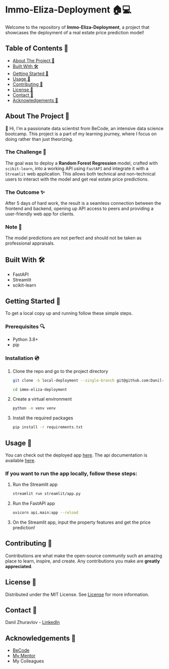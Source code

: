 # Immo-Eliza-Deployment 🏠💻

Welcome to the repository of **Immo-Eliza-Deployment**, a project that showcases the deployment of a real estate price prediction model!

## Table of Contents 📑
- [About The Project 📘](#about-the-project-📘)
- [Built With 🛠️](#built-with-🛠️)
- [Getting Started 🏁](#getting-started-🏁)
- [Usage 🚀](#usage-🚀)
- [Contributing 🤝](#contributing-🤝)
- [License 📜](#license-📜)
- [Contact 📧](#contact-📧)
- [Acknowledgements 🎉](#acknowledgements-🎉)

## About The Project 📘

👋 Hi, I'm a passionate data scientist from BeCode, an intensive data science bootcamp. This project is a part of my learning journey, where I focus on doing rather than just theorizing.

### The Challenge 🚀

The goal was to deploy a **Random Forest Regression** model, crafted with `scikit-learn`, into a working API using `FastAPI` and integrate it with a `Streamlit` web application. This allows both technical and non-technical users to interact with the model and get real estate price predictions.

### The Outcome ✨

After 5 days of hard work, the result is a seamless connection between the frontend and backend, opening up API access to peers and providing a user-friendly web app for clients.

### Note 📝

The model predictions are not perfect and should not be taken as professional appraisals.

## Built With 🛠️

- FastAPI
- Streamlit
- scikit-learn

## Getting Started 🏁

To get a local copy up and running follow these simple steps.

### Prerequisites 🔍

- Python 3.8+
- pip

### Installation 💿

1. Clone the repo and go to the project directory
   ```sh
   git clone -b local-deployment --single-branch git@github.com:Danil-Zhuravlov/immo-eliza-deployment.git

   cd immo-eliza-deployment
    ```

2. Create a virtual environment
    ```sh
    python -m venv venv
    ```
3. Install the required packages
    ```sh
    pip install -r requirements.txt
    ```

## Usage 🚀

You can check out the deployed app [here](https://price-predictor-immo-eliza.streamlit.app/). The api documentation is available [here](https://property-price-predictor-405i.onrender.com/docs).

### If you want to run the app locally, follow these steps:

1. Run the Streamlit app
    ```sh
    streamlit run streamlit/app.py
    ```

2. Run the FastAPI app
    ```sh
    uvicorn api.main:app --reload
    ```

3. On the Streamlit app, input the property features and get the price prediction!

## Contributing 🤝
Contributions are what make the open-source community such an amazing place to learn, inspire, and create. Any contributions you make are **greatly appreciated**.

## License 📜
Distributed under the MIT License. See [License](LICENSE) for more information.

## Contact 📧
Danil Zhuravlov - [LinkedIn](https://www.linkedin.com/in/danil-zhuravlov/)

## Acknowledgements 🎉

- [BeCode](https://becode.org/)
- [My Mentor](https://www.linkedin.com/in/vriveraq/)
- My Colleagues
